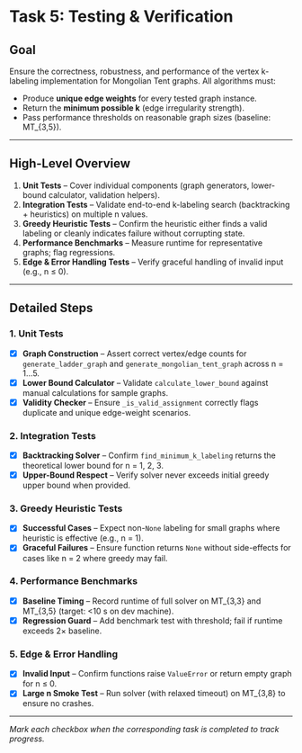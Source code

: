 # Task 5: Testing & Verification

## Goal

Ensure the correctness, robustness, and performance of the vertex k-labeling implementation for Mongolian Tent graphs. All algorithms must:

- Produce **unique edge weights** for every tested graph instance.
- Return the **minimum possible k** (edge irregularity strength).
- Pass performance thresholds on reasonable graph sizes (baseline: MT_{3,5}).

---

## High-Level Overview

1. **Unit Tests** – Cover individual components (graph generators, lower-bound calculator, validation helpers).
2. **Integration Tests** – Validate end-to-end k-labeling search (backtracking + heuristics) on multiple n values.
3. **Greedy Heuristic Tests** – Confirm the heuristic either finds a valid labeling or cleanly indicates failure without corrupting state.
4. **Performance Benchmarks** – Measure runtime for representative graphs; flag regressions.
5. **Edge & Error Handling Tests** – Verify graceful handling of invalid input (e.g., n ≤ 0).

---

## Detailed Steps

### 1. Unit Tests

- [x] **Graph Construction** – Assert correct vertex/edge counts for `generate_ladder_graph` and `generate_mongolian_tent_graph` across n = 1…5.
- [x] **Lower Bound Calculator** – Validate `calculate_lower_bound` against manual calculations for sample graphs.
- [x] **Validity Checker** – Ensure `_is_valid_assignment` correctly flags duplicate and unique edge-weight scenarios.

### 2. Integration Tests

- [x] **Backtracking Solver** – Confirm `find_minimum_k_labeling` returns the theoretical lower bound for n = 1, 2, 3.
- [x] **Upper-Bound Respect** – Verify solver never exceeds initial greedy upper bound when provided.

### 3. Greedy Heuristic Tests

- [x] **Successful Cases** – Expect non-`None` labeling for small graphs where heuristic is effective (e.g., n = 1).
- [x] **Graceful Failures** – Ensure function returns `None` without side-effects for cases like n = 2 where greedy may fail.

### 4. Performance Benchmarks

- [x] **Baseline Timing** – Record runtime of full solver on MT_{3,3} and MT_{3,5} (target: <10 s on dev machine).
- [x] **Regression Guard** – Add benchmark test with threshold; fail if runtime exceeds 2× baseline.

### 5. Edge & Error Handling

- [x] **Invalid Input** – Confirm functions raise `ValueError` or return empty graph for n ≤ 0.
- [x] **Large n Smoke Test** – Run solver (with relaxed timeout) on MT_{3,8} to ensure no crashes.

---

*Mark each checkbox when the corresponding task is completed to track progress.* 